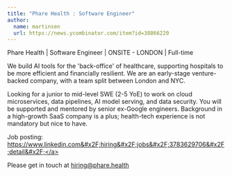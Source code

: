 ```yaml
---
title: "Phare Health : Software Engineer"
author:
  name: martinsen
  url: https://news.ycombinator.com/item?id=38866220
---
```

Phare Health | Software Engineer | ONSITE - LONDON | Full-time

We build AI tools for the &#x27;back-office&#x27; of healthcare, supporting hospitals to be more efficient and financially resilient. We are an early-stage venture-backed company, with a team split between London and NYC.

Looking for a junior to mid-level SWE (2-5 YoE) to work on cloud microservices, data pipelines, AI model serving, and data security. You will be supported and mentored by senior ex-Google engineers. Background in a high-growth SaaS company is a plus; health-tech experience is not mandatory but nice to have.

Job posting: <a href="https:&#x2F;&#x2F;www.linkedin.com&#x2F;hiring&#x2F;jobs&#x2F;3783629706&#x2F;detail&#x2F;" rel="nofollow">https:&#x2F;&#x2F;www.linkedin.com&#x2F;hiring&#x2F;jobs&#x2F;3783629706&#x2F;detail&#x2F;</a>

Please get in touch at hiring@phare.health
